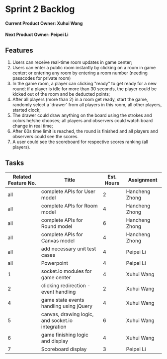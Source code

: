 Sprint 2 Backlog
==================

#### Current Product Owner: Xuhui Wang
#### Next Product Owner: Peipei Li

Features
------------------

1. Users can receive real-time room updates in game center;
2. Users can enter a public room instantly by clicking on a room in game center; or entering any room by entering a room number (needing passcodes for private room)
3. In the game room, a player can clicking "ready" to get ready for a new round; if a player is idle for more than 30 seconds, the player could be kicked out of the room and be deducted points;
4. After all players (more than 2) in a room get ready, start the game, randomly select a 'drawer' from all players in this room, all other players, started clock;
5. The drawer could draw anything on the board using the strokes and colors he/she chooses; all players and observers could watch board change in real time;
6. After 60s time limit is reached, the round is finished and all players and observers could see the scores.
7. A user could see the scoreboard for respective scores ranking (all players).

Tasks
--------------------------------------


Related Feature No. | Title | Est. Hours | Assignment
-------------------|--------|------------|----------------
all | complete APIs for User model | 2 | Hancheng Zhong 
all | complete APIs for Room model | 4 | Hancheng Zhong 
all | complete APIs for Round model | 6 | Hancheng Zhong 
all | complete APIs for Canvas model | 4 | Hancheng Zhong 
all | add necessary unit test cases | 4 | Peipei Li
all | Powerpoint | 4 | Peipei Li
1 | socket.io modules for game center | 4 | Xuhui Wang
2 | clicking redirection - event handling | 2 | Xuhui Wang
4 | game state events handling using jQuery| 4 | Xuhui Wang
5 | canvas, drawing logic, and socket.io integration | 6 | Xuhui Wang
6 | game finishing logic and display | 4 | Xuhui Wang
7 | Scoreboard display | 3 | Peipei Li

